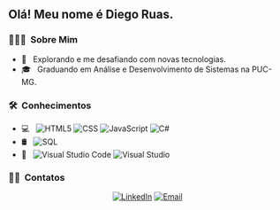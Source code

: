 <h2> Olá! Meu nome é Diego Ruas.</h2>

<h3> 👨🏻‍💻 &nbsp;Sobre Mim </h3>

- 🤔 &nbsp; Explorando e me desafiando com novas tecnologias. 
- 🎓 &nbsp; Graduando em Análise e Desenvolvimento de Sistemas na PUC-MG.

<h3> 🛠 &nbsp;Conhecimentos</h3>

- 💻 &nbsp;
  ![HTML5](https://img.shields.io/badge/HTML5-E34F26?style=for-the-badge&logo=html5&logoColor=white)
  ![CSS](https://img.shields.io/badge/CSS3-1572B6?style=for-the-badge&logo=css3&logoColor=white)
  ![JavaScript](https://img.shields.io/badge/JavaScript-323330?style=for-the-badge&logo=javascript&logoColor=F7DF1E)
  ![C#](https://img.shields.io/badge/C%23-239120?style=for-the-badge&logo=csharp&logoColor=white)
- 🛢 &nbsp;
  ![SQL](https://img.shields.io/badge/Microsoft%20SQL%20Server-CC2927?style=for-the-badge&logo=microsoft%20sql%20server&logoColor=white)
- 🔧 &nbsp;
  ![Visual Studio Code](https://img.shields.io/badge/VSCode-0078D4?style=for-the-badge&logo=visual%20studio%20code&logoColor=white)
  ![Visual Studio](https://img.shields.io/badge/Visual_Studio-5C2D91?style=for-the-badge&logo=visual%20studio&logoColor=white)
<h3> 🤝🏻 &nbsp;Contatos</h3>

<p align="center">
<a href="https://www.linkedin.com/in/diego-ruas-toledo-4b217727b/"><img alt="LinkedIn" src="https://img.shields.io/badge/LinkedIn-Diego%20Ruas%20Toledo-blue?style=flat-square&logo=linkedin"></a>
<a href="emailruas"><img alt="Email" src="https://img.shields.io/badge/Email-ruas.diegotoledo@gmail.com-blue?style=flat-square&logo=gmail"></a>
</p>
